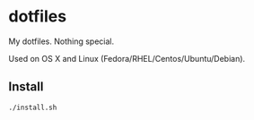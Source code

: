 # dotfiles

My dotfiles. Nothing special.

Used on OS X and Linux (Fedora/RHEL/Centos/Ubuntu/Debian).

## Install

```shell
./install.sh
```
